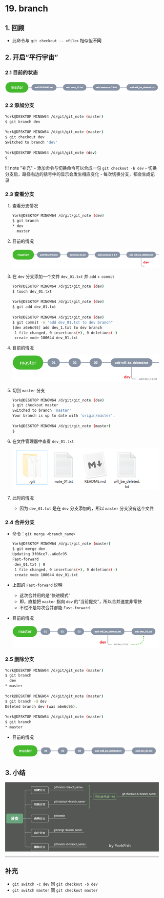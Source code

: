 # 19. branch

## 1. 回顾

- 此命令与 `git checkout -- <file>` 相似但**不同**

## 2. 开启“平行宇宙”

### 2.1 目前的状态

![](./imgs/19-01_now_status.png)

### 2.2 添加分支

```bash
York@DESKTOP MINGW64 /d/git/git_note (master)
$ git branch dev

York@DESKTOP MINGW64 /d/git/git_note (master)
$ git checkout dev
Switched to branch 'dev'

York@DESKTOP MINGW64 /d/git/git_note (dev)
$ 
```

!!! note "补充"
    - 添加命令与切换命令可以合成一句 `git checkout -b dev`
    - 切换分支后，路径右边的括号中的显示会发生相应变化
    - 每次切换分支，都会生成记录

### 2.3 查看分支

1. 查看分支情况

    ```bash
    York@DESKTOP MINGW64 /d/git/git_note (dev)
    $ git branch
    * dev
      master
    ```

2. 目前的情况

    ![](./imgs/19-02_now_status.png)

3. 在 `dev` 分支添加一个文件 `dev_01.txt` 并 `add` + `commit`

    ```bash
    York@DESKTOP MINGW64 /d/git/git_note (dev)
    $ touch dev_01.txt

    York@DESKTOP MINGW64 /d/git/git_note (dev)
    $ git add dev_01.txt

    York@DESKTOP MINGW64 /d/git/git_note (dev)
    $ git commit -m "add dev_01.txt to dev branch"
    [dev a6e6c95] add dev_1.txt to dev branch
     1 file changed, 0 insertions(+), 0 deletions(-)
     create mode 100644 dev_01.txt
    ```

4. 目前的情况

    ![](./imgs/19-03_now_status.png)

5. 切到 `master` 分支

    ```bash
    York@DESKTOP MINGW64 /d/git/git_note (dev)
    $ git checkout master
    Switched to branch 'master'
    Your branch is up to date with 'origin/master'.

    York@DESKTOP MINGW64 /d/git/git_note (master)
    $ 
    ```

6. 在文件管理器中查看 `dev_01.txt`

    ![](./imgs/19-04_view_files.png)

7. 此时的情况
   
    - 因为 `dev_01.txt` 是在 `dev` 分支添加的，所以 `master` 分支没有这个文件

### 2.4 合并分支

- 命令：`git merge <branch_name>`

    ```bash
    York@DESKTOP MINGW64 /d/git/git_note (master)
    $ git merge dev
    Updating 3f06ce7..a6e6c95
    Fast-forward
     dev_01.txt | 0
     1 file changed, 0 insertions(+), 0 deletions(-)
     create mode 100644 dev_01.txt
    ```

- 上图的 `Fast-forward` 说明
    - 这次合并用的是“快进模式”
    - 即，直接把 `master` 指向 `dev` 的“当前提交”，所以合并速度非常快
    - 不过不是每次合并都能 `Fast-forward`
- 目前的情况

    ![](./imgs/19-05_now_status.png)

### 2.5 删除分支

```bash
York@DESKTOP MINGW64 /d/git/git_note (master)
$ git branch
  dev
* master

York@DESKTOP MINGW64 /d/git/git_note (master)
$ git branch -d dev
Deleted branch dev (was a6e6c95).

York@DESKTOP MINGW64 /d/git/git_note (master)
$ git branch
* master
```

- 目前的情况

    ![](./imgs/19-06_now_status.png)

## 3. 小结

![](./imgs/19-07_summary_mind_mapping.png)

***

## 补充

- `git switch -c dev` 同 `git checkout -b dev`
- `git switch master` 同 `git checkout master`
